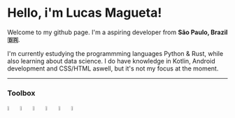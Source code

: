 # Hello, i'm Lucas Magueta! 

Welcome to my github page. 
I'm a aspiring developer from **São Paulo, Brazil 🇧🇷**.

I'm currently estudying the programmming languages Python & Rust, while also learning about data science. I do have knowledge in Kotlin, Android development and CSS/HTML aswell, but it's not my focus at the moment.

---

### Toolbox 

<img src="https://user-images.githubusercontent.com/127806458/235786682-7e60ca5a-6d5e-4711-b6e0-e6550c536662.svg" width=5% height=5%> <img src="https://user-images.githubusercontent.com/127806458/235788394-5d1203f6-2173-4bd0-ac4e-8dc135322877.svg" width=5% height=5%>  <img src="https://user-images.githubusercontent.com/127806458/235790313-5a67a8ac-ebf8-45d9-8c4f-a26ad9d1b6ad.svg" width=5% height=5%> <img src="https://user-images.githubusercontent.com/127806458/235790260-bf4f0657-2935-41ab-a658-fc191efd9269.svg" width=5% height=5%> <img src="https://user-images.githubusercontent.com/127806458/235790307-0d9713ea-ed94-44f6-9adc-1b569c4e05e2.svg" width=5% height=5%> <img src="https://user-images.githubusercontent.com/127806458/235788695-0bc6a2b0-ecc0-467c-8d0a-a908214e41d3.svg" width=5% height=5%>
